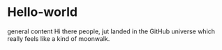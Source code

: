 # Hello-world
general content
Hi there people, jut landed in the GitHub universe which really feels like a kind of moonwalk.

